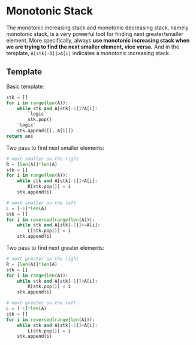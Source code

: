 # Monotonic Stack

The monotonic increasing stack and monotonic decreasing stack, namely monotonic stack, is a very powerful tool for finding next greater/smaller element.
More specifically, always **use monotonic increasing stack when we are trying to find the next smaller element, vice versa.**
And in the template, `A[stk[-1]]>A[i]` indicates a monotonic increasing stack.

## Template

Basic template:

``` py
stk = []
for i in range(len(A)):
    while stk and A[stk[-1]]?A[i]:
        `logic`
        stk.pop()
    `logic`
    stk.append([i, A[i]])
return ans
```

Two pass to find next smaller elements:

``` py
# next smaller on the right
R = [len(A)]*len(A)
stk = []
for i in range(len(A)):
    while stk and A[stk[-1]]>A[i]:
        R[stk.pop()] = i
    stk.append(i)

# next smaller on the left
L = [-1]*len(A)
stk = []
for i in reversed(range(len(A))):
    while stk and A[stk[-1]]>=A[i]:
        L[stk.pop()] = i
    stk.append(i)
```

Two pass to find next greater elements:

``` py
# next greater on the right
R = [len(A)]*len(A)
stk = []
for i in range(len(A)):
    while stk and A[stk[-1]]<A[i]:
        R[stk.pop()] = i
    stk.append(i)

# next greater on the left
L = [-1]*len(A)
stk = []
for i in reversed(range(len(A))):
    while stk and A[stk[-1]]<A[i]:
        L[stk.pop()] = i
    stk.append(i)
```
